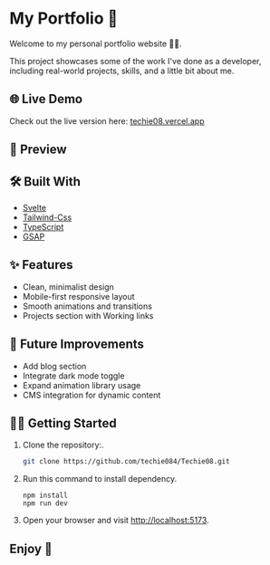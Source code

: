 # My Portfolio 🎉

Welcome to my personal portfolio website 🤸🤍.

This project showcases some of the work I've done as a developer, including real-world projects, skills, and a little bit about me.

## 🌐 Live Demo

Check out the live version here: [techie08.vercel.app](techie08.vercel.app)

## 📸 Preview

<!-- ![Portfolio Screenshot](./screenshot.png) -->

## 🛠 Built With

- [Svelte](https://svelte.dev/)
- [Tailwind-Css](https://tailwindcss.com)
- [TypeScript](https:typesctiplaang.org)
- [GSAP](https://gsap.com)

## ✨ Features

- Clean, minimalist design
- Mobile-first responsive layout
- Smooth animations and transitions
- Projects section with Working links

## 🚧 Future Improvements

- Add blog section
- Integrate dark mode toggle
- Expand animation library usage
- CMS integration for dynamic content

## 🧑‍💻 Getting Started

1. Clone the repository:.

   ```bash
   git clone https://github.com/techie084/Techie08.git
   ```

2. Run this command to install dependency.

   ```npm
   npm install
   npm run dev
   ```

3. Open your browser and visit <http://localhost:5173>.

## Enjoy 🥳
